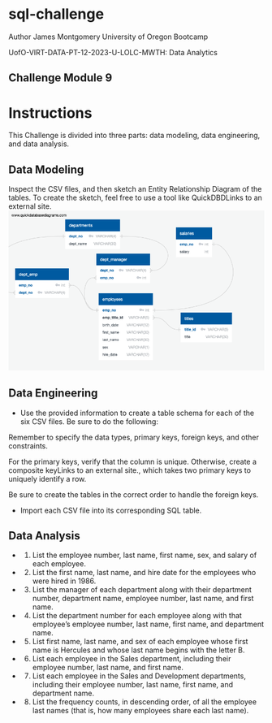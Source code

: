 # sql-challenge
Author James Montgomery University of Oregon Bootcamp

UofO-VIRT-DATA-PT-12-2023-U-LOLC-MWTH: Data Analytics

## Challenge Module 9

# Instructions

This Challenge is divided into three parts: data modeling, data engineering, and data analysis.

## Data Modeling
Inspect the CSV files, and then sketch an Entity Relationship Diagram of the tables. To create the sketch, feel free to use a tool like QuickDBDLinks to an external site.
![Entity Relationship Diagram of EmployeeSQL](/EmployeeSQL/employee_ERD.png?raw=true "Entity Relationship Diagram of EmployeeSQL")

## Data Engineering

* Use the provided information to create a table schema for each of the six CSV files. Be sure to do the following:

Remember to specify the data types, primary keys, foreign keys, and other constraints.

For the primary keys, verify that the column is unique. Otherwise, create a composite keyLinks to an external site., which takes two primary keys to uniquely identify a row.

Be sure to create the tables in the correct order to handle the foreign keys.

* Import each CSV file into its corresponding SQL table.

## Data Analysis

* 1. List the employee number, last name, first name, sex, and salary of each employee.

* 2. List the first name, last name, and hire date for the employees who were hired in 1986.

* 3. List the manager of each department along with their department number, department name, employee number, last name, and first name.

* 4. List the department number for each employee along with that employee’s employee number, last name, first name, and department name.

* 5. List first name, last name, and sex of each employee whose first name is Hercules and whose last name begins with the letter B.

* 6. List each employee in the Sales department, including their employee number, last name, and first name.

* 7. List each employee in the Sales and Development departments, including their employee number, last name, first name, and department name.

* 8. List the frequency counts, in descending order, of all the employee last names (that is, how many employees share each last name).


